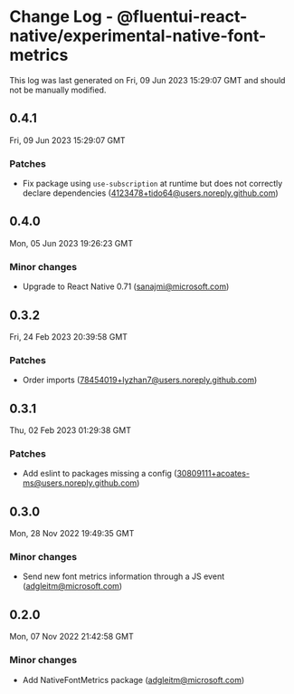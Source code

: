 # Change Log - @fluentui-react-native/experimental-native-font-metrics

This log was last generated on Fri, 09 Jun 2023 15:29:07 GMT and should not be manually modified.

<!-- Start content -->

## 0.4.1

Fri, 09 Jun 2023 15:29:07 GMT

### Patches

- Fix package using `use-subscription` at runtime but does not correctly declare dependencies (4123478+tido64@users.noreply.github.com)

## 0.4.0

Mon, 05 Jun 2023 19:26:23 GMT

### Minor changes

- Upgrade to React Native 0.71 (sanajmi@microsoft.com)

## 0.3.2

Fri, 24 Feb 2023 20:39:58 GMT

### Patches

- Order imports (78454019+lyzhan7@users.noreply.github.com)

## 0.3.1

Thu, 02 Feb 2023 01:29:38 GMT

### Patches

- Add eslint to packages missing a config (30809111+acoates-ms@users.noreply.github.com)

## 0.3.0

Mon, 28 Nov 2022 19:49:35 GMT

### Minor changes

- Send new font metrics information through a JS event (adgleitm@microsoft.com)

## 0.2.0

Mon, 07 Nov 2022 21:42:58 GMT

### Minor changes

- Add NativeFontMetrics package (adgleitm@microsoft.com)

